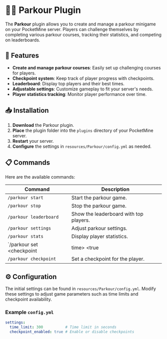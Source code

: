 # 🏃‍♂️ Parkour Plugin

The **Parkour** plugin allows you to create and manage a parkour minigame on your PocketMine server. Players can challenge themselves by completing various parkour courses, tracking their statistics, and competing on leaderboards.

## 🚀 Features

- **Create and manage parkour courses**: Easily set up challenging courses for players.
- **Checkpoint system**: Keep track of player progress with checkpoints.
- **Leaderboard**: Display top players and their best times.
- **Adjustable settings**: Customize gameplay to fit your server's needs.
- **Player statistics tracking**: Monitor player performance over time.

## 📥 Installation

1. **Download** the Parkour plugin.
2. **Place** the plugin folder into the `plugins` directory of your PocketMine server.
3. **Restart** your server.
4. **Configure** the settings in `resources/Parkour/config.yml` as needed.

## 📋 Commands

Here are the available commands:

| Command                              | Description                               |
| ------------------------------------ | ----------------------------------------- |
| `/parkour start`                    | Start the parkour game.                  |
| `/parkour stop`                     | Stop the parkour game.                   |
| `/parkour leaderboard`               | Show the leaderboard with top players.    |
| `/parkour settings`                 | Adjust parkour settings.                  |
| `/parkour stats`                    | Display player statistics.                |
| `/parkour set <checkpoint|time> <true|false|number>` | Set specific settings.            |
| `/parkour checkpoint`               | Set a checkpoint for the player.          |

## ⚙️ Configuration

The initial settings can be found in `resources/Parkour/config.yml`. Modify these settings to adjust game parameters such as time limits and checkpoint availability.

### Example `config.yml`

```yaml
settings:
  time_limit: 300          # Time limit in seconds
  checkpoint_enabled: true # Enable or disable checkpoints
